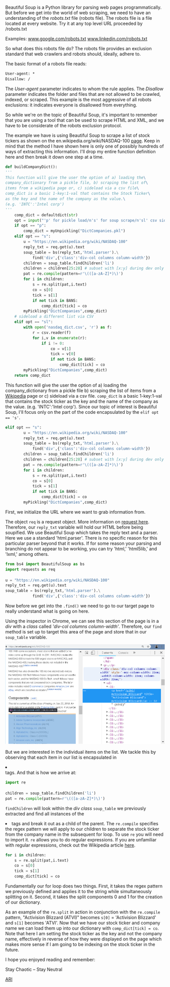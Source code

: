 Beautiful Soup is a Python library for parsing web pages programmatically. But before we get into the world of web scraping, we need to have an understanding of the *robots.txt* file (robots file).
The robots file is a file located at every website. Try it at any top level URL proceeded by /robots.txt

Examples:
www.google.com/robots.txt
www.linkedin.com/robots.txt

So what does this robots file do? The robots file provides an exclusion standard that web crawlers and robots should, ideally, adhere to. 

The basic format of a robots file reads:

```html
User-agent: *
Disallow: /
```

The *User-agent* parameter indicates to whom the rule applies. The *Disallow* parameter indicates the folder and files that are not allowed to be crawled, indexed, or scraped. This example is the most aggressive of all robots exclusions: it indicates everyone is disallowed from everything.

So while we're on the topic of Beautiful Soup, it's important to remember that you are using a tool that can be used to scrape HTML and XML, and we have to be considerate of the robots exclusion protocol.

The example we have is using Beautiful Soup to scrape a list of stock tickers as shown on the en.wikipedia.org/wiki/NASDAQ-100 [page](en.wikipedia.org/wiki/NASDAQ-100). Keep in mind that the method I have shown here is only one of possibly hundreds of ways of extracting this information. I'll drop my entire function definition here and then break it down one step at a time.

```python
def buildCompanyDict():
'''
This function will give the user the option of a) loading the\
company_dictionary from a pickle file, b) scraping the list of\
items from a wikipedia page or, c) sideload via a csv file\
comp_dict is a basic 1-key:1-val that contains the Stock Ticker\
as the key and the name of the company as the value.\
(e.g. 'INTC':'Intel corp')
'''
    comp_dict = defaultdict(str)
    opt = input("'p' for pickle load/n's' for soup scrape/n'sl' csv sideload")
    if opt == "p":
        comp_dict = myUnpickling("DictCompanies.pkl")    
    elif opt == "s":
        u = "https://en.wikipedia.org/wiki/NASDAQ-100"
        reply_txt = req.get(u).text
        soup_table = bs(reply_txt,'html.parser').\
        	find('div',{'class':'div-col columns column-width'})
        children = soup_table.findChildren('li')
        children = children[25:28] # subset with [x:y] during dev only
        pat = re.compile(pattern=r'\(([a-zA-Z]*)\)')
        for i in children:
            s = re.split(pat,i.text)
            co = s[0]
            tick = s[1]
            if not tick in BANS:
                comp_dict[tick] = co
        myPickling("DictCompanies",comp_dict)
    # sideload a different list via CSV
    elif opt == "sl":
        with open('nasdaq_dict.csv', 'r') as f:
            r = csv.reader(f) 
            for i,v in enumerate(r):
                if i != 0:
                    co = v[1]
                    tick = v[0]
                    if not tick in BANS:
                        comp_dict[tick] = co
        myPickling("DictCompanies",comp_dict)
    return comp_dict
```

This function will give the user the option of 
  a) loading the company_dictionary from a pickle file 
  b) scraping the list of items from a [Wikipedia](en.wikipedia.org) page or 
  c) sideload via a csv file.
`comp_dict` is a basic 1-key:1-val that contains the stock ticker as the key and the name of the
company as the value. (e.g. 'INTC':'Intel corp'). Since our topic of interest is Beautiful Soup, I'll focus only on the part of the code encapsulated by the `elif opt == 's'`.

```python
elif opt == "s":
        u = "https://en.wikipedia.org/wiki/NASDAQ-100"
        reply_txt = req.get(u).text
        soup_table = bs(reply_txt,'html.parser').\
        	find('div',{'class':'div-col columns column-width'})
        children = soup_table.findChildren('li')
        children = children[25:28] # subset with [x:y] during dev only
        pat = re.compile(pattern=r'\(([a-zA-Z]*)\)')
        for i in children:
            s = re.split(pat,i.text)
            co = s[0]
            tick = s[1]
            if not tick in BANS:
                comp_dict[tick] = co
        myPickling("DictCompanies",comp_dict)
```

First, we initialize the URL where we want to grab information from.

The object `req` is a request object. More information on [request here](https://github.com/requests/requests). Therefore, our `reply_txt` variable will hold our HTML before being soupified. We use Beautiful Soup which takes the reply text and a parser. Here we use a standard 'html.parser'. There is no specific reason for this particular parser beyond that it works. If for some reason your parsing and branching do not appear to be working, you can try 'html,' 'html5lib,' and 'lxml,' among others. 

```python
from bs4 import BeautifulSoup as bs
import requests as req

u = "https://en.wikipedia.org/wiki/NASDAQ-100"
reply_txt = req.get(u).text
soup_table = bs(reply_txt,'html.parser').\
        	find('div',{'class':'div-col columns column-width'})
```

Now before we get into the `.find()` we need to go to our target page to really understand what is going on here.

Using the inspector in Chrome, we can see this section of the page is in a *div* with a *class* called *'div-col columns column-width'*. Therefore, our `find` method is set up to target this area of the page and store that in our `soup_table` variable.

![chrome inspect](../images/1539564743518.png)

But we are interested in the individual items on the list. We tackle this by observing that each item in our list is encapsulated in *<li></li>* tags. And that is how we arrive at:

```python
import re

children = soup_table.findChildren('li')
pat = re.compile(pattern=r'\(([a-zA-Z]*)\)')
```

`findChildren` will look within the *div class* `soup_table` we previously extracted and find all instances of the *<li>* tags and break it out as a child of the parent. The `re.compile` specifies the regex pattern we will apply to our children to separate the stock ticker from the company name in the subsequent for loop. To use `re` you will need to import it. `re` allows you to do regular expressions. If you are unfamiliar with regular expressions, check out the Wikipedia article [here](https://en.wikipedia.org/wiki/Regular_expression).

```python
for i in children:
    s = re.split(pat,i.text)
    co = s[0]
    tick = s[1]
    comp_dict[tick] = co
```

Fundamentally our for loop does two things. First, it takes the regex pattern we previously defined and applies it to the string while simultaneously splitting on it. Second, it takes the split components 0 and 1 for the creation of our dictionary.

As an example of the `re.split` in action in conjunction with the `re.compile` pattern, "Activision Blizzard (ATVI)" becomes `s[0]` = 'Activision Blizzard' and `s[1]` becomes 'ATVI'. Now that we have our stock ticker and company name we can load them up into our dictionary with `comp_dict[tick] = co`. Note that here I am setting the stock ticker as the key and not the company name, effectively in reverse of how they were displayed on the page which makes more sense if I am going to be indexing on the stock ticker in the future.

I hope you enjoyed reading and remember:

Stay Chaotic – Stay Neutral

[ARI](mailto:ari.virrey@gmail.com)
